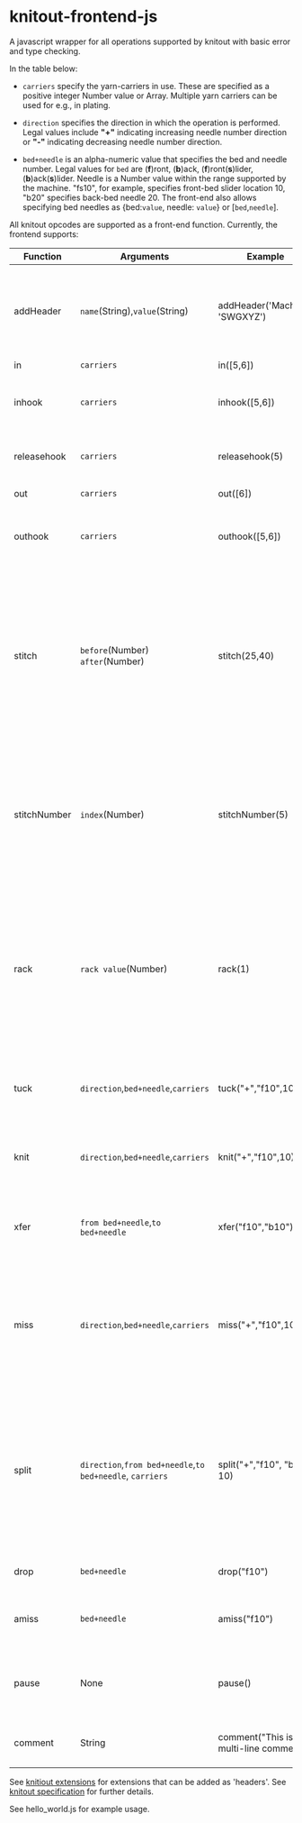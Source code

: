 # knitout-frontend-js
 

A javascript wrapper for all operations supported by knitout with basic error and type checking.


In the table below:

* `carriers`  specify the yarn-carriers in use. These are specified as a positive integer Number value or Array. Multiple yarn carriers can be used for e.g., in plating.

* `direction`  specifies the direction in which the operation is performed. Legal values include **"+"** indicating increasing needle number direction or **"-"** indicating decreasing needle number direction.

* `bed+needle` is an alpha-numeric value that specifies the bed and needle number. Legal values for `bed` are (**f**)ront, (**b**)ack,  (**f**)ront(**s**)lider, (**b**)ack(**s**)lider. Needle is a Number value within the range supported by the machine. "fs10", for example, specifies front-bed slider location 10, "b20" specifies back-bed needle 20. The front-end also allows specifying bed needles as {bed:`value`, needle: `value`} or [`bed`,`needle`].

All knitout opcodes are supported as a front-end function. Currently, the frontend supports:

Function | Arguments | Example | Description
--- | --- | --- | ---
addHeader | `name`(String),`value`(String) |  addHeader('Machine', 'SWGXYZ')| Add header information as name,value pairs. This is also used for including [extensions](https://textiles-lab.github.io/knitout/extensions.html).
in  | `carriers` | in([5,6]) | Bring in yarn 
inhook | `carriers` | inhook([5,6]) | Bring in yarn using the yarn inserting hook
releasehook    | `carriers` | releasehook(5) | Release the yarn inserting hook
out | `carriers` | out([6]) | Take out yarn 
outhook | `carriers` | outhook([5,6]) | Take out yarn with yarn inserting hook
stitch | `before`(Number) `after`(Number) | stitch(25,40) | Before forming the loop, pull needle by `before` machine units, after forming the loop by `after` machine units. *Not supported by the back-end currently*.
stitchNumber|`index`(Number)  | stitchNumber(5) | Explicit function for using stitch number extension that reads stitch values at `index` from a table. See [extensions](https://textiles-lab.github.io/knitout/extensions.html) for details.
rack | `rack value`(Number) | rack(1) | Translate the back bed relative to the front bed by `rack value` needle units. Fractional values are legal and may be supported by the machine.
tuck | `direction`,`bed+needle`,`carriers` | tuck("+","f10",10) | Tuck on `bed` at `needle` using `carriers` in `direction` direction. 
knit | `direction`,`bed+needle`,`carriers` | knit("+","f10",10) | Knit on `bed` at `needle` using `carriers` in `direction` direction. 
xfer | `from bed+needle`,`to bed+needle` | xfer("f10","b10") | Transfer loops from `from bed` at `needle` to  `to bed` at `needle`. 
miss | `direction`,`bed+needle`,`carriers` | miss("+","f10",10) | Miss on `bed` at `needle` using `carriers` in `direction` direction i.e., perform carrier motion without knitting
split| `direction`,`from bed+needle`,`to bed+needle`, `carriers` | split("+","f10", "b10", 10) | Pull a loop from `from bed+needle` and transfer old loops to `to bed+needle` in   `direction` using `carriers`. *Not supported by the back-end currently*. 
drop| `bed+needle`| drop("f10") | Drop loops from `bed+needle`.
amiss| `bed+needle`| amiss("f10") | Tuck operation at `bed+needle` without using yarn. 
pause| None | pause() | Pause machine when instruction is encountered
comment| String | comment("This is a \n multi-line comment") | Insert comments into knitout file

See [knitiout extensions](https://textiles-lab.github.io/knitout/extensions.html) for extensions that can be added as 'headers'. See [knitout specification](https://textiles-lab.github.io/knitout/knitout.html) for further details.

See hello_world.js for example usage.
